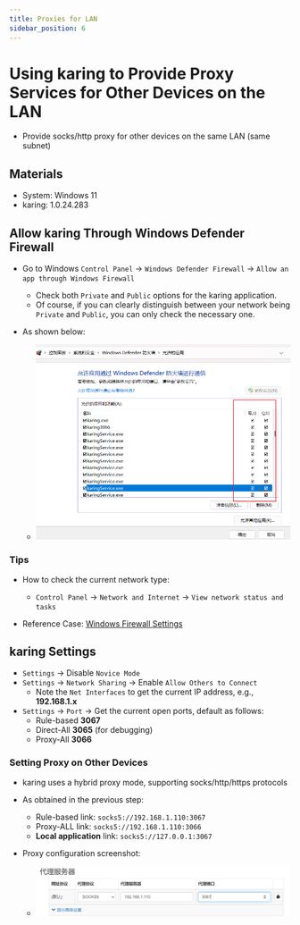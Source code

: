```yaml
---
title: Proxies for LAN
sidebar_position: 6
---
```


# Using karing to Provide Proxy Services for Other Devices on the LAN
- Provide socks/http proxy for other devices on the same LAN (same subnet)

## Materials
- System: Windows 11
- karing: 1.0.24.283

## Allow karing Through Windows Defender Firewall
- Go to Windows `Control Panel` -> `Windows Defender Firewall` -> `Allow an app through Windows Firewall`
  - Check both `Private` and `Public` options for the karing application.
  - Of course, if you can clearly distinguish between your network being `Private` and `Public`, you can only check the necessary one.

- As shown below:
  - ![defender](./img/lan-0.png)

### Tips
- How to check the current network type:
  - `Control Panel` -> `Network and Internet` -> `View network status and tasks`

- Reference Case: [Windows Firewall Settings](../../blog/case/wsl2#windows防火墙设置)

## karing Settings
- `Settings` -> Disable `Novice Mode`
- `Settings` -> `Network Sharing` -> Enable `Allow Others to Connect`
  - Note the `Net Interfaces` to get the current IP address, e.g., **192.168.1.x**
- `Settings` -> `Port` -> Get the current open ports, default as follows:
  - Rule-based **3067**
  - Direct-All **3065** (for debugging)
  - Proxy-All **3066**

### Setting Proxy on Other Devices
- karing uses a hybrid proxy mode, supporting socks/http/https protocols
- As obtained in the previous step:
  - Rule-based link: `socks5://192.168.1.110:3067`
  - Proxy-ALL link: `socks5://192.168.1.110:3066`
  - **Local application** link: `socks5://127.0.0.1:3067`

- Proxy configuration screenshot:
  - ![SwitchyOmega](./img/lan-1.png)








